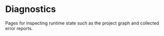 # Diagnostics

Pages for inspecting runtime state such as the project graph and collected error reports.
